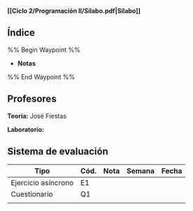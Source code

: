 **[[Ciclo 2/Programación II/Sílabo.pdf|Sílabo]]**

## Índice

%% Begin Waypoint %%
- **Notas**

%% End Waypoint %%

## Profesores

**Teoría:** José Fiestas

**Laboratorio:** 

## Sistema de evaluación

| Tipo                | Cód. | Nota | Semana | Fecha |
| ------------------- | ---- | ---- | ------ | ----- |
| Ejercicio asíncrono | E1   |      |        |       |
| Cuestionario        | Q1   |      |        |       |
|                     |      |      |        |       |

